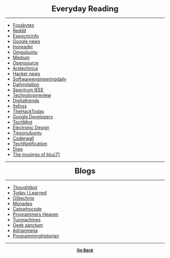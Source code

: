 <p align="center">
  <b>
  <font size="+2">Everyday Reading</font>
  </b>
</p>

---

  - [Fossbytes](https://fossbytes.com/)
  - [Reddit](https://www.reddit.com/)
  - [Espncricinfo](http://www.espncricinfo.com/)
  - [Google news](https://news.google.com/)
  - [Inoreader](https://www.inoreader.com/welcome)
  - [Omgubuntu](https://www.omgubuntu.co.uk/)
  - [Medium](https://medium.com/)
  - [Opensource](https://opensource.com)
  - [Arstechnica](https://arstechnica.com/)
  - [Hacker news](https://news.ycombinator.com/)
  - [Softwareengineeringdaily](https://softwareengineeringdaily.com/)
  - [Dailyrotation](http://www.dailyrotation.com/)
  - [Spectrum IEEE](https://spectrum.ieee.org/)
  - [Technologyreview](https://www.technologyreview.com/)
  - [Digitaltrends](https://www.digitaltrends.com/)
  - [Itsfoss](https://itsfoss.com/)
  - [TheHackToday](https://thehacktoday.com/)
  - [Google Developers](https://developers.google.com/)
  - [TechMint](https://www.tecmint.com/)
  - [Electronic Design](http://www.electronicdesign.com/)
  - [Tipsonubuntu](http://tipsonubuntu.com/)
  - [Coderwall](https://coderwall.com/)
  - [TechNotification](https://www.technotification.com/)
  - [Digg](http://digg.com/)
  - [The musings of bluz71](https://bluz71.github.io/)

---

<p align="center">
  <b>
  <font size="+2">Blogs</font>
  </b>
</p>

---  

  - [Thoughtbot](https://robots.thoughtbot.com/)
  - [Today I Learned](https://til.hashrocket.com/)
  - [OStechnix](https://www.ostechnix.com/)
  - [Monades](https://monades.roperzh.com/)
  - [Catswhocode](https://www.catswhocode.com/blog/)
  - [Programmers Heaven](https://programmersheaven.com/)
  - [Tuxmachines](http://www.tuxmachines.org/)
  - [Geek sanctum](https://sanctum.geek.nz/arabesque/)
  - [Adrianmejia](https://adrianmejia.com/#home)
  - [Programminghistorian](https://programminghistorian.org/)

---

<p align="center">
  <b>
  <a href="https://gs1293.github.io/resource.html"> <font size="-1">Go Back</font></a>
  </b>
</p>
